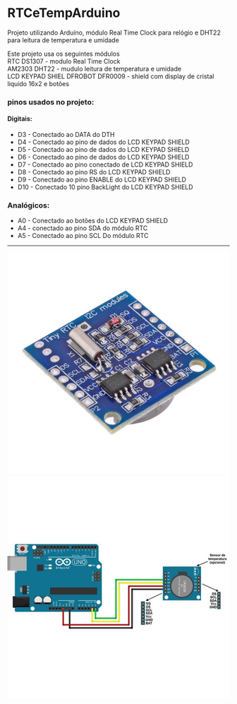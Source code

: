 # RTCeTempArduino  
Projeto utilizando Arduíno, módulo Real Time Clock para relógio e DHT22 para leitura de temperatura e umidade


Este projeto usa os seguintes módulos  
RTC DS1307 - modulo Real Time Clock  
AM2303 DHT22 - mudulo leitura de temperatura e umidade  
LCD KEYPAD SHIEL DFROBOT DFR0009 - shield com display de cristal liquido 16x2 e botões  

### pinos usados no projeto:  
#### Digitais:
- D3 - Conectado ao DATA do DTH  
- D4 - Conectado ao pino de dados do LCD KEYPAD SHIELD  
- D5 - Conectado ao pino de dados do LCD KEYPAD SHIELD  
- D6 - Conectado ao pino de dados do LCD KEYPAD SHIELD  
- D7 - Conectado ao pino conectado de LCD KEYPAD SHIELD  
- D8 - Conectado ao pino RS do LCD KEYPAD SHIELD  
- D9 - Conectado ao pino ENABLE do LCD KEYPAD SHIELD  
- D10 - Conectado 10 pino BackLight do LCD KEYPAD SHIELD  
 
 ### Analógicos:  
 - A0 - Conectado ao botões do LCD KEYPAD SHIELD   
 - A4 - conectado ao pino SDA do módulo RTC  
 - A5 - Conectado ao pino SCL Do módulo RTC  

--------------------------------------------------------------------------
![RTC](imagens/58634_16882.jpg)
![RTC PINOUT](imagens/550xN-14.jpg)
